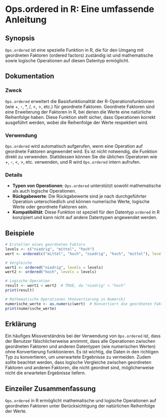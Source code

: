 <!--
Meta Description: # Ops.ordered in R: Eine umfassende Anleitung ## Synopsis `Ops.ordered` ist eine spezielle Funktion in R, die für den Umgang mit geordneten Faktoren (...
Meta Keywords: ordered, die, faktoren, ops, und
-->

# Ops.ordered in R: Eine umfassende Anleitung

## Synopsis
`Ops.ordered` ist eine spezielle Funktion in R, die für den Umgang mit geordneten Faktoren (ordered factors) zuständig ist und mathematische sowie logische Operationen auf diesen Datentyp ermöglicht.

## Dokumentation
### Zweck
`Ops.ordered` erweitert die Basisfunktionalität der R-Operationsfunktionen (wie +, -, *, /, <, >, etc.) für geordnete Faktoren. Geordnete Faktoren sind eine Erweiterung der Faktoren in R, bei denen die Werte eine natürliche Reihenfolge haben. Diese Funktion stellt sicher, dass Operationen korrekt ausgeführt werden, wobei die Reihenfolge der Werte respektiert wird.

### Verwendung
`Ops.ordered` wird automatisch aufgerufen, wenn eine Operation auf geordnete Faktoren angewendet wird. Es ist nicht notwendig, die Funktion direkt zu verwenden. Stattdessen können Sie die üblichen Operatoren wie +, -, <, >, etc. verwenden, und R wird `Ops.ordered` intern aufrufen.

### Details
- **Typen von Operationen**: `Ops.ordered` unterstützt sowohl mathematische als auch logische Operationen.
- **Rückgabewerte**: Die Rückgabewerte sind je nach durchgeführter Operation unterschiedlich und können numerische Werte, logische Werte oder geordnete Faktoren sein.
- **Kompatibilität**: Diese Funktion ist speziell für den Datentyp `ordered` in R konzipiert und kann nicht auf andere Datentypen angewendet werden.

## Beispiele
```R
# Erstellen eines geordneten Faktors
levels <- c("niedrig", "mittel", "hoch")
wert <- ordered(c("mittel", "hoch", "niedrig", "hoch", "mittel"), levels = levels)

# Vergleiche
wert1 <- ordered("niedrig", levels = levels)
wert2 <- ordered("hoch", levels = levels)

# Logische Operation
result <- wert1 < wert2  # TRUE, da "niedrig" < "hoch"
print(result)

# Mathematische Operationen (Konvertierung in Numerik)
numerische_werte <- as.numeric(wert)  # Konvertiert die geordneten Faktoren in numerische Werte
print(numerische_werte)
```

## Erklärung
Ein häufiges Missverständnis bei der Verwendung von `Ops.ordered` ist, dass der Benutzer fälschlicherweise annimmt, dass alle Operationen zwischen geordneten Faktoren und anderen Datentypen (wie numerischen Werten) ohne Konvertierung funktionieren. Es ist wichtig, die Daten in den richtigen Typ zu konvertieren, um unerwartete Ergebnisse zu vermeiden. Zudem sollte beachtet werden, dass logische Vergleiche zwischen geordneten Faktoren und anderen Faktoren, die nicht geordnet sind, möglicherweise nicht die erwarteten Ergebnisse liefern.

## Einzeiler Zusammenfassung
`Ops.ordered` in R ermöglicht mathematische und logische Operationen auf geordneten Faktoren unter Berücksichtigung der natürlichen Reihenfolge der Werte.